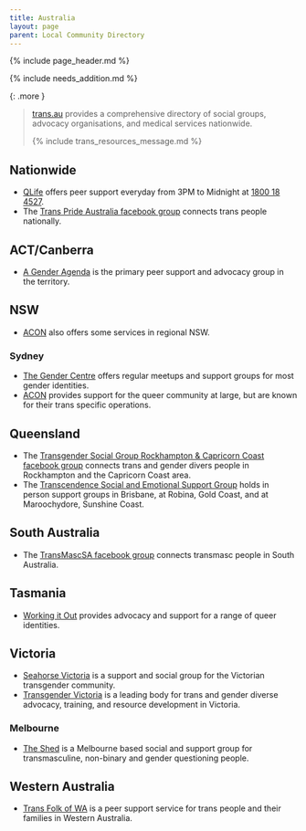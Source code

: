 ```yaml
---
title: Australia
layout: page
parent: Local Community Directory
---
```

{% include page_header.md %}

{% include needs_addition.md %}

{: .more }
> [trans.au](https://trans.au/directory/) provides a comprehensive directory of social groups, advocacy organisations, and medical services nationwide.
>
> {% include trans_resources_message.md %}

## Nationwide
* [QLife](https://qlife.org.au/) offers peer support everyday from 3PM to Midnight at [1800 18 4527](tel:1800184527).
* The [Trans Pride Australia facebook group](https://www.facebook.com/groups/686493008150339) connects trans people nationally.

## ACT/Canberra
* [A Gender Agenda](https://genderrights.org.au/) is the primary peer support and advocacy group in the territory.

## NSW
* [ACON](https://www.acon.org.au/who-we-are-here-for/regional-nsw/) also offers some services in regional NSW.

### Sydney
* [The Gender Centre](https://gendercentre.org.au/) offers regular meetups and support groups for most gender identities.
* [ACON](https://www.acon.org.au) provides support for the queer community at large, but are known for their trans specific operations.

## Queensland
* The [Transgender Social Group Rockhampton & Capricorn Coast facebook group](https://www.facebook.com/groups/transcapcoast) connects trans and gender divers people in Rockhampton and the Capricorn Coast area.
* The [Transcendence Social and Emotional Support Group](https://www.raq.org.au/courses/transcendence-social-and-emotional-support-group) holds in person support groups in Brisbane, at Robina, Gold Coast, and at Maroochydore, Sunshine Coast.

## South Australia
* The [TransMascSA facebook group](https://www.facebook.com/groups/TransMascSAGroup/) connects transmasc people in South Australia.

## Tasmania
* [Working it Out](https://www.workingitout.org.au/) provides advocacy and support for a range of queer identities.

## Victoria
* [Seahorse Victoria](http://seahorsevic.com.au/main/) is a support and social group for the Victorian transgender community.
* [Transgender Victoria](https://transgendervictoria.com/) is a leading body for trans and gender diverse advocacy, training, and resource development in Victoria.

### Melbourne
* [The Shed](https://www.ftmshed.com.au/meetings-and-events) is a Melbourne based social and support group for transmasculine, non-binary and gender questioning people.

## Western Australia
* [Trans Folk of WA](https://www.transfolkofwa.org/) is a peer support service for trans people and their families in Western Australia.

